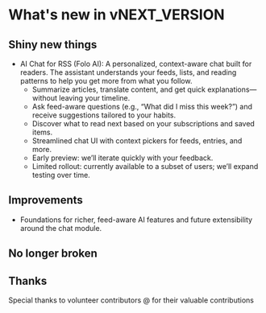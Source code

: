 # What's new in vNEXT_VERSION

## Shiny new things

- AI Chat for RSS (Folo AI): A personalized, context-aware chat built for readers. The assistant understands your feeds, lists, and reading patterns to help you get more from what you follow.
  - Summarize articles, translate content, and get quick explanations—without leaving your timeline.
  - Ask feed-aware questions (e.g., “What did I miss this week?”) and receive suggestions tailored to your habits.
  - Discover what to read next based on your subscriptions and saved items.
  - Streamlined chat UI with context pickers for feeds, entries, and more.
  - Early preview: we’ll iterate quickly with your feedback.
  - Limited rollout: currently available to a subset of users; we’ll expand testing over time.

## Improvements

- Foundations for richer, feed-aware AI features and future extensibility around the chat module.

## No longer broken

## Thanks

Special thanks to volunteer contributors @ for their valuable contributions
